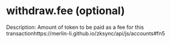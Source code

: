 # withdraw.fee (optional)

Description: Amount of token to be paid as a fee for this transactionhttps://merlin-li.github.io/zksync/api/js/accounts#fn5